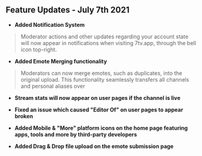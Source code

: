 ## Feature Updates - July 7th 2021

* **Added Notification System**
> Moderator actions and other updates regarding your account state will now appear in notifications when visiting 7tv.app, through the bell icon top-right.

* **Added Emote Merging functionality**
> Moderators can now merge emotes, such as duplicates, into the original upload. This functionality seamlessly transfers all channels and personal aliases over

* **Stream stats will now appear on user pages if the channel is live**

* **Fixed an issue which caused "Editor Of" on user pages to appear broken**

* **Added Mobile & "More" platform icons on the home page featuring apps, tools and more by third-party developers**

* **Added Drag & Drop file upload on the emote submission page**

